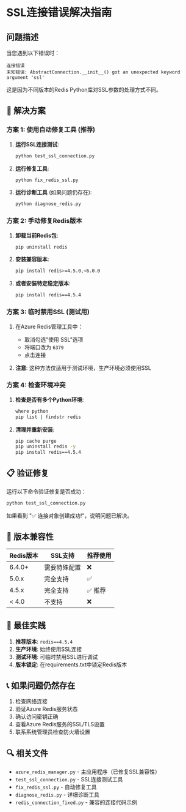 # SSL连接错误解决指南

## 问题描述
当您遇到以下错误时：
```
连接错误
未知错误: AbstractConnection.__init__() got an unexpected keyword argument 'ssl'
```

这是因为不同版本的Redis Python库对SSL参数的处理方式不同。

## 🔧 解决方案

### 方案 1: 使用自动修复工具 (推荐)

1. **运行SSL连接测试**:
   ```bash
   python test_ssl_connection.py
   ```
   
2. **运行修复工具**:
   ```bash
   python fix_redis_ssl.py
   ```

3. **运行诊断工具** (如果问题仍存在):
   ```bash
   python diagnose_redis.py
   ```

### 方案 2: 手动修复Redis版本

1. **卸载当前Redis包**:
   ```bash
   pip uninstall redis
   ```

2. **安装兼容版本**:
   ```bash
   pip install redis>=4.5.0,<6.0.0
   ```
   
3. **或者安装特定稳定版本**:
   ```bash
   pip install redis==4.5.4
   ```

### 方案 3: 临时禁用SSL (测试用)

1. 在Azure Redis管理工具中：
   - 取消勾选"使用 SSL"选项
   - 将端口改为 `6379`
   - 点击连接

2. **注意**: 这种方法仅适用于测试环境，生产环境必须使用SSL

### 方案 4: 检查环境冲突

1. **检查是否有多个Python环境**:
   ```bash
   where python
   pip list | findstr redis
   ```

2. **清理并重新安装**:
   ```bash
   pip cache purge
   pip uninstall redis -y
   pip install redis==4.5.4
   ```

## 📋 验证修复

运行以下命令验证修复是否成功：

```bash
python test_ssl_connection.py
```

如果看到 "✅ 连接对象创建成功!"，说明问题已解决。

## 🎯 版本兼容性

| Redis版本 | SSL支持 | 推荐使用 |
|-----------|---------|----------|
| 6.4.0+    | 需要特殊配置 | ❌ |
| 5.0.x     | 完全支持 | ✅ |
| 4.5.x     | 完全支持 | ✅ 推荐 |
| < 4.0     | 不支持 | ❌ |

## 🚀 最佳实践

1. **推荐版本**: `redis==4.5.4`
2. **生产环境**: 始终使用SSL连接
3. **测试环境**: 可临时禁用SSL进行调试
4. **版本锁定**: 在requirements.txt中锁定Redis版本

## 📞 如果问题仍然存在

1. 检查网络连接
2. 验证Azure Redis服务状态
3. 确认访问密钥正确
4. 查看Azure Redis服务的SSL/TLS设置
5. 联系系统管理员检查防火墙设置

## 🔍 相关文件

- `azure_redis_manager.py` - 主应用程序（已修复SSL兼容性）
- `test_ssl_connection.py` - SSL连接测试工具
- `fix_redis_ssl.py` - 自动修复工具
- `diagnose_redis.py` - 详细诊断工具
- `redis_connection_fixed.py` - 兼容的连接代码示例
